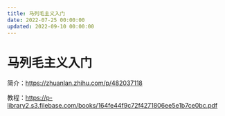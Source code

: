 ```yaml
---
title: 马列毛主义入门
date: 2022-07-25 00:00:00
updated: 2022-09-10 00:00:00
---
```


# 马列毛主义入门

简介：https://zhuanlan.zhihu.com/p/482037118

教程：https://p-library2.s3.filebase.com/books/164fe44f9c72f4271806ee5e1b7ce0bc.pdf

